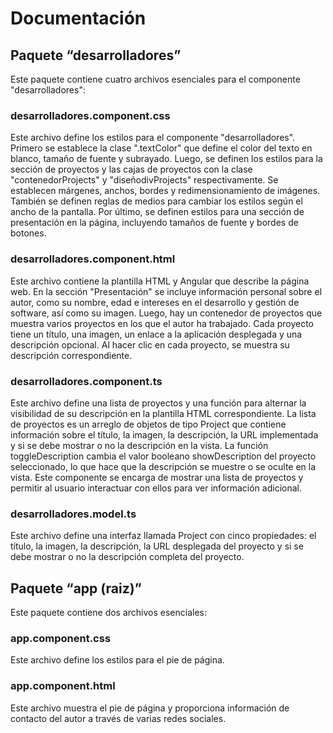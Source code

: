 # Documentación
## Paquete “desarrolladores”
Este paquete contiene cuatro archivos esenciales para el componente "desarrolladores":

### desarrolladores.component.css
Este archivo define los estilos para el componente "desarrolladores". Primero se establece la clase ".textColor" que define el color del texto en blanco, tamaño de fuente y subrayado. Luego, se definen los estilos para la sección de proyectos y las cajas de proyectos con la clase "contenedorProjects" y "diseñodivProjects" respectivamente. Se establecen márgenes, anchos, bordes y redimensionamiento de imágenes. También se definen reglas de medios para cambiar los estilos según el ancho de la pantalla. Por último, se definen estilos para una sección de presentación en la página, incluyendo tamaños de fuente y bordes de botones.

### desarrolladores.component.html
Este archivo contiene la plantilla HTML y Angular que describe la página web. En la sección "Presentación" se incluye información personal sobre el autor, como su nombre, edad e intereses en el desarrollo y gestión de software, así como su imagen. Luego, hay un contenedor de proyectos que muestra varios proyectos en los que el autor ha trabajado. Cada proyecto tiene un título, una imagen, un enlace a la aplicación desplegada y una descripción opcional. Al hacer clic en cada proyecto, se muestra su descripción correspondiente.

### desarrolladores.component.ts
Este archivo define una lista de proyectos y una función para alternar la visibilidad de su descripción en la plantilla HTML correspondiente. La lista de proyectos es un arreglo de objetos de tipo Project que contiene información sobre el título, la imagen, la descripción, la URL implementada y si se debe mostrar o no la descripción en la vista. La función toggleDescription cambia el valor booleano showDescription del proyecto seleccionado, lo que hace que la descripción se muestre o se oculte en la vista. Este componente se encarga de mostrar una lista de proyectos y permitir al usuario interactuar con ellos para ver información adicional.

### desarrolladores.model.ts
Este archivo define una interfaz llamada Project con cinco propiedades: el título, la imagen, la descripción, la URL desplegada del proyecto y si se debe mostrar o no la descripción completa del proyecto.

## Paquete “app (raiz)”
Este paquete contiene dos archivos esenciales:

### app.component.css
Este archivo define los estilos para el pie de página.

### app.component.html
Este archivo muestra el pie de página y proporciona información de contacto del autor a través de varias redes sociales.
